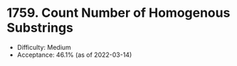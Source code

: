 # 1759. Count Number of Homogenous Substrings
- Difficulty: Medium
- Acceptance: 46.1% (as of 2022-03-14)
